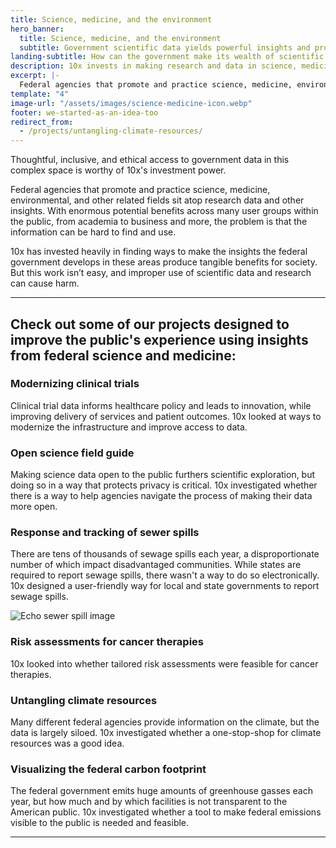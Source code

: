 ```yaml
---
title: Science, medicine, and the environment
hero_banner:
  title: Science, medicine, and the environment
  subtitle: Government scientific data yields powerful insights and produces tangible benefits for society.
landing-subtitle: How can the government make its wealth of scientific and statistical data easier to consume and deploy through exceptional digital experiences?
description: 10x invests in making research and data in science, medicine, and the environment easier to consume and understand.
excerpt: |-
  Federal agencies that promote and practice science, medicine, environmental, and other related fields sit atop research data and other insights. With enormous potential benefits across many user groups within the public, from academia to business and more, the problem is that the information can be hard to find and use. 
template: "4"
image-url: "/assets/images/science-medicine-icon.webp"
footer: we-started-as-an-idea-too
redirect_from: 
  - /projects/untangling-climate-resources/
---
```

<p class="usa-intro">  
  Thoughtful, inclusive, and ethical access to government data in this complex space is worthy of 10x's investment power. 
</p>

Federal agencies that promote and practice science, medicine, environmental, and other related fields sit atop research data and other insights. With enormous potential benefits across many user groups within the public, from academia to business and more, the problem is that the information can be hard to find and use. 

10x has invested heavily in finding ways to make the insights the federal government develops in these areas produce tangible benefits for society. But this work isn’t easy, and improper use of scientific data and research can cause harm. 

---

## Check out some of our projects designed to improve the public's experience using insights from federal science and medicine:

### Modernizing clinical trials

Clinical trial data informs healthcare policy and leads to innovation, while improving delivery of services and patient outcomes. 10x looked at ways to modernize the infrastructure and improve access to data. 

### Open science field guide

Making science data open to the public furthers scientific exploration, but doing so in a way that protects privacy is critical. 10x investigated whether there is a way to help agencies navigate the process of making their data more open.

### Response and tracking of sewer spills

There are tens of thousands of sewage spills each year, a disproportionate number of which impact disadvantaged communities. While states are required to report sewage spills, there wasn't a way to do so electronically. 10x designed a user-friendly way for local and state governments to report sewage spills.

<img alt="Echo sewer spill image" src="{{ '/assets/images/sewer-spills/echo-epa-gov-search-results.png' | url }}">

### Risk assessments for cancer therapies

10x looked into whether tailored risk assessments were feasible for cancer therapies.

### Untangling climate resources

Many different federal agencies provide information on the climate, but the data is largely siloed. 10x investigated whether a one-stop-shop for climate resources was a good idea.

### Visualizing the federal carbon footprint

The federal government emits huge amounts of greenhouse gasses each year, but how much and by which facilities is not transparent to the American public. 10x investigated whether a tool to make federal emissions visible to the public is needed and feasible.

---